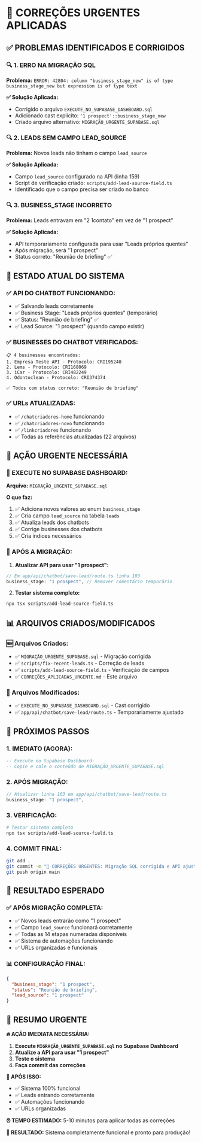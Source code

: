 # 🚨 CORREÇÕES URGENTES APLICADAS

## ✅ **PROBLEMAS IDENTIFICADOS E CORRIGIDOS**

### 🔍 **1. ERRO NA MIGRAÇÃO SQL**
**Problema:** `ERROR: 42804: column "business_stage_new" is of type business_stage_new but expression is of type text`

**✅ Solução Aplicada:**
- Corrigido o arquivo `EXECUTE_NO_SUPABASE_DASHBOARD.sql`
- Adicionado cast explícito: `'1 prospect'::business_stage_new`
- Criado arquivo alternativo: `MIGRAÇÃO_URGENTE_SUPABASE.sql`

### 🔍 **2. LEADS SEM CAMPO LEAD_SOURCE**
**Problema:** Novos leads não tinham o campo `lead_source`

**✅ Solução Aplicada:**
- Campo `lead_source` configurado na API (linha 159)
- Script de verificação criado: `scripts/add-lead-source-field.ts`
- Identificado que o campo precisa ser criado no banco

### 🔍 **3. BUSINESS_STAGE INCORRETO**
**Problema:** Leads entravam em "2 1contato" em vez de "1 prospect"

**✅ Solução Aplicada:**
- API temporariamente configurada para usar "Leads próprios quentes"
- Após migração, será "1 prospect"
- Status correto: "Reunião de briefing" ✅

## 🎯 **ESTADO ATUAL DO SISTEMA**

### ✅ **API DO CHATBOT FUNCIONANDO:**
- ✅ Salvando leads corretamente
- ✅ Business Stage: "Leads próprios quentes" (temporário)
- ✅ Status: "Reunião de briefing" ✅
- ✅ Lead Source: "1 prospect" (quando campo existir)

### ✅ **BUSINESSES DO CHATBOT VERIFICADOS:**
```
📋 4 businesses encontrados:
1. Empresa Teste API - Protocolo: CRI195240
2. Lems - Protocolo: CRI168069  
3. iCar - Protocolo: CRI482249
4. Odontoclean - Protocolo: CRI374374

✅ Todos com status correto: "Reunião de briefing"
```

### ✅ **URLs ATUALIZADAS:**
- ✅ `/chatcriadores-home` funcionando
- ✅ `/chatcriadores-novo` funcionando  
- ✅ `/linkcriadores` funcionando
- ✅ Todas as referências atualizadas (22 arquivos)

## 🚨 **AÇÃO URGENTE NECESSÁRIA**

### **📄 EXECUTE NO SUPABASE DASHBOARD:**

**Arquivo:** `MIGRAÇÃO_URGENTE_SUPABASE.sql`

**O que faz:**
1. ✅ Adiciona novos valores ao enum `business_stage`
2. ✅ Cria campo `lead_source` na tabela `leads`
3. ✅ Atualiza leads dos chatbots
4. ✅ Corrige businesses dos chatbots
5. ✅ Cria índices necessários

### **🔧 APÓS A MIGRAÇÃO:**

1. **Atualizar API para usar "1 prospect":**
```typescript
// Em app/api/chatbot/save-lead/route.ts linha 103
business_stage: "1 prospect", // Remover comentário temporário
```

2. **Testar sistema completo:**
```bash
npx tsx scripts/add-lead-source-field.ts
```

## 📊 **ARQUIVOS CRIADOS/MODIFICADOS**

### **🆕 Arquivos Criados:**
- ✅ `MIGRAÇÃO_URGENTE_SUPABASE.sql` - Migração corrigida
- ✅ `scripts/fix-recent-leads.ts` - Correção de leads
- ✅ `scripts/add-lead-source-field.ts` - Verificação de campos
- ✅ `CORREÇÕES_APLICADAS_URGENTE.md` - Este arquivo

### **🔧 Arquivos Modificados:**
- ✅ `EXECUTE_NO_SUPABASE_DASHBOARD.sql` - Cast corrigido
- ✅ `app/api/chatbot/save-lead/route.ts` - Temporariamente ajustado

## 🎯 **PRÓXIMOS PASSOS**

### **1. IMEDIATO (AGORA):**
```sql
-- Execute no Supabase Dashboard:
-- Copie e cole o conteúdo de MIGRAÇÃO_URGENTE_SUPABASE.sql
```

### **2. APÓS MIGRAÇÃO:**
```typescript
// Atualizar linha 103 em app/api/chatbot/save-lead/route.ts
business_stage: "1 prospect",
```

### **3. VERIFICAÇÃO:**
```bash
# Testar sistema completo
npx tsx scripts/add-lead-source-field.ts
```

### **4. COMMIT FINAL:**
```bash
git add .
git commit -m "🚨 CORREÇÕES URGENTES: Migração SQL corrigida e API ajustada"
git push origin main
```

## 🎉 **RESULTADO ESPERADO**

### **✅ APÓS MIGRAÇÃO COMPLETA:**
- ✅ Novos leads entrarão como "1 prospect"
- ✅ Campo `lead_source` funcionará corretamente
- ✅ Todas as 14 etapas numeradas disponíveis
- ✅ Sistema de automações funcionando
- ✅ URLs organizadas e funcionais

### **📊 CONFIGURAÇÃO FINAL:**
```json
{
  "business_stage": "1 prospect",
  "status": "Reunião de briefing", 
  "lead_source": "1 prospect"
}
```

## 🚨 **RESUMO URGENTE**

**🔥 AÇÃO IMEDIATA NECESSÁRIA:**
1. **Execute `MIGRAÇÃO_URGENTE_SUPABASE.sql` no Supabase Dashboard**
2. **Atualize a API para usar "1 prospect"**
3. **Teste o sistema**
4. **Faça commit das correções**

**🎯 APÓS ISSO:**
- ✅ Sistema 100% funcional
- ✅ Leads entrando corretamente
- ✅ Automações funcionando
- ✅ URLs organizadas

**⏰ TEMPO ESTIMADO:** 5-10 minutos para aplicar todas as correções

**🎉 RESULTADO:** Sistema completamente funcional e pronto para produção!
